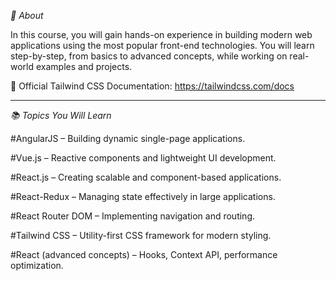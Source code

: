 *🌟 About*

In this course, you will gain hands-on experience in building modern web applications using the most popular front-end technologies. You will learn step-by-step, from basics to advanced concepts, while working on real-world examples and projects.

📌 Official Tailwind CSS Documentation: https://tailwindcss.com/docs


----
*📚 Topics You Will Learn*

#AngularJS – Building dynamic single-page applications.

#Vue.js – Reactive components and lightweight UI development.

#React.js – Creating scalable and component-based applications.

#React-Redux – Managing state effectively in large applications.

#React Router DOM – Implementing navigation and routing.

#Tailwind CSS – Utility-first CSS framework for modern styling.

#React (advanced concepts) – Hooks, Context API, performance optimization.
